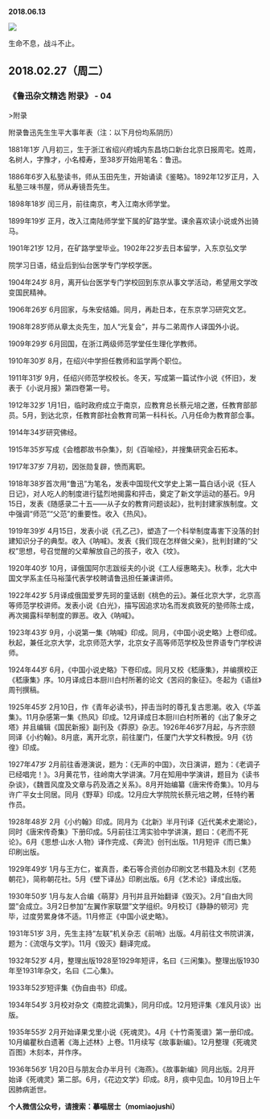 
          
            
**2018.06.13**



![](//upload-images.jianshu.io/upload_images/51001-30aca80b4eb35200.jpg)




生命不息，战斗不止。
<h2>2018.02.27（周二）</h2>
<h3>《鲁迅杂文精选 附录》 - 04</h3>
>附录

附录鲁迅先生生平大事年表（注：以下月份均系阴历）

1881年1岁 八月初三，生于浙江省绍兴府城内东昌坊口新台北京日报周宅。姓周，名树人，字豫才，小名樟寿，至38岁开始用笔名：鲁迅。

1886年6岁入私塾读书，师从玉田先生，开始诵读《鉴略》。1892年12岁正月，入私塾三味书屋，师从寿镜吾先生。

1898年18岁 闰三月，前往南京，考入江南水师学堂。

1899年19岁 正月，改入江南陆师学堂下属的矿路学堂。课余喜欢读小说或外出骑马。

1901年21岁 12月，在矿路学堂毕业。1902年22岁去日本留学，入东京弘文学

院学习日语，结业后到仙台医学专门学校学医。

1904年24岁 8月，离开仙台医学专门学校回到东京从事文学活动，希望用文学改变国民精神。

1906年26岁 6月回家，与朱安结婚。同月，再赴日本，在东京学习研究文艺。

1908年28岁师从章太炎先生，加人“光复会”，并与二弟周作人译国外小说。

1909年29岁 6月回国，在浙江两级师范学堂任生理化学教师。

1910年30岁 8月，在绍兴中学担任教师和监学两个职位。

1911年31岁 9月，任绍兴师范学校校长。冬天，写成第一篇试作小说《怀旧》，发表于《小说月报》第四卷第一号。

1912年32岁 1月1日，临时政府成立于南京，应教育总长蔡元培之邀，任教育部部员。5月，到达北京，任教育部社会教育司第一科科长。八月任命为教育部佥事。

1914年34岁研究佛经。

1915年35岁写成《会稽郡故书杂集》，刻《百喻经》，并搜集研究金石拓本。

1917年37岁 7月初，因张勋复辟，愤而离职。

1918年38岁首次用“鲁迅”为笔名，发表中国现代文学史上第一篇白话小说《狂人日记》，对人吃人的制度进行猛烈地揭露和抨击，奠定了新文学运动的基石。9月15日，发表《随感录二十五——从子女的教育问题谈起》，批判封建家族制度。文中强调“师范”“父范”的重要性。收入《热风》。

1919年39岁 4月15日，发表小说《孔乙己》，塑造了一个科举制度毒害下没落的封建知识分子的典型。收入《呐喊》。发表《我们现在怎样做父亲》，批判封建的“父权”思想，号召觉醒的父辈解放自己的孩子，收入《坟》。

1920年40岁 10月，译俄国阿尔志跋绥夫的小说《工人绥惠略夫》。秋季，北大中国文学系主任马裕藻代表学校聘请鲁迅担任兼课讲师。

1922年42岁 5月译成俄国爱罗先珂的童话剧《桃色的云》。兼任北京大学，北京高等师范学校讲师。发表小说《白光》，描写因追求功名而发疯致死的塾师陈士成，再次揭露科举制度的罪恶。收入《呐喊》。

1923年43岁 9月，小说第一集《呐喊》印成。同月，《中国小说史略》上卷印成。秋起，兼任北京大学，北京师范大学，北京女子高等师范学校及世界语专门学校讲师。

1924年44岁 6月，《中国小说史略》下卷印成。同月又校《嵇康集》，并编撰校正《嵇康集》序。10月译成日本厨川白村所著的论文《苦闷的象征》。冬起为《语丝》周刊撰稿。

1925年45岁 2月10日，作《青年必读书》，抨击当时的尊孔复古思潮。收入《华盖集》。11月杂感第一集《热风》印成。12月译成日本厨川白村所著的《出了象牙之塔》并且编辑《国民新报》副刊及《莽原》杂志。1926年46岁7月起，与齐宗颐同译《小约翰》。8月底，离开北京，前往厦门，任厦门大学文科教授。9月《彷徨》印成。

1927年47岁 2月前往香港演说，题为：《无声的中国》，次日演讲，题为：《老调子已经唱完！》。3月黄花节，往岭南大学讲演。7月在知用中学演讲，题目为《读书杂谈》，《魏晋风度及文章与药及酒之关系》。8月开始编纂《唐宋传奇集》。10月与许广平女士同居。同月《野草》印成。12月应大学院院长蔡元培之聘，任特约著作员。

1928年48岁 2月《小约翰》印成。同月为《北新》半月刊译《近代美术史潮论》，同时《唐宋传奇集》下册印成。5月前往江湾实验中学讲演，题曰：《老而不死论》。6月《思想·山水·人物》译作完成、《奔流》创刊出版。11月短评《而已集》印刷出版。

1929年49岁 1月与王方仁，崔真吾，柔石等合资创办印刷文艺书籍及木刻《艺苑朝花》，简称朝花社。5月《壁下译丛》印刷出版。6月《艺术论》译成出版。

1930年50岁 1月与友人合编《萌芽》月刊并且开始翻译《毁灭》。2月“自由大同盟”会成立。3月2日参加“左翼作家联盟”文学组织。9月校订《静静的顿河》完毕，过度劳累身体不适。11月修正《中国小说史略》。

1931年51岁 3月，先生主持“左联”机关杂志《前哨》出版。4月前往文书院讲演，题为：《流氓与文学》。11月《毁灭》翻译完成。

1932年52岁 4月，整理出版1928至1929年短评，名曰《三闲集》。整理出版1930年至1931年杂文，名曰《二心集》。

1933年52岁短评集《伪自由书》印成。

1934年54岁 3月校对杂文《南腔北调集》，同月印成。12月短评集《准风月谈》出版。

1935年55岁 2月开始译果戈里小说《死魂灵》。4月《十竹斋笺谱》第一册印成。10月编瞿秋白遗著《海上述林》上卷。11月续写《故事新编》。12月整理《死魂灵百图》木刻本，并作序。

1936年56岁 1月20日与朋友合办半月刊《海燕》。《故事新编》同月出版。2月开始译《死魂灵》第二部。6月，《花边文学》印成。8月，痰中见血。10月19日上午因肺病逝世。




**个人微信公众号，请搜索：摹喵居士（momiaojushi）**

          
        